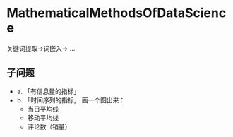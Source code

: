 # MathematicalMethodsOfDataScience

关键词提取->词嵌入-> ... 



## 子问题

- a. 「有信息量的指标」
- b. 「时间序列的指标」
    画一个图出来：
    - 当日平均线
    - 移动平均线
    - 评论数（销量）
